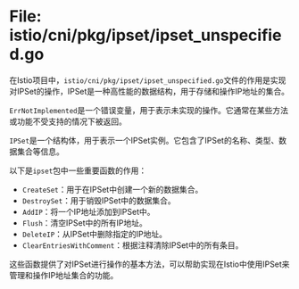# File: istio/cni/pkg/ipset/ipset_unspecified.go

在Istio项目中，`istio/cni/pkg/ipset/ipset_unspecified.go`文件的作用是实现对IPSet的操作，IPSet是一种高性能的数据结构，用于存储和操作IP地址的集合。

`ErrNotImplemented`是一个错误变量，用于表示未实现的操作。它通常在某些方法或功能不受支持的情况下被返回。

`IPSet`是一个结构体，用于表示一个IPSet实例。它包含了IPSet的名称、类型、数据集合等信息。

以下是`ipset`包中一些重要函数的作用：

- `CreateSet`：用于在IPSet中创建一个新的数据集合。
- `DestroySet`：用于销毁IPSet中的数据集合。
- `AddIP`：将一个IP地址添加到IPSet中。
- `Flush`：清空IPSet中的所有IP地址。
- `DeleteIP`：从IPSet中删除指定的IP地址。
- `ClearEntriesWithComment`：根据注释清除IPSet中的所有条目。

这些函数提供了对IPSet进行操作的基本方法，可以帮助实现在Istio中使用IPSet来管理和操作IP地址集合的功能。

